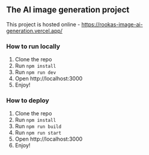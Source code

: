 ## The AI image generation project

This project is hosted online - https://rookas-image-ai-generation.vercel.app/

### How to run locally

1. Clone the repo
2. Run `npm install`
3. Run `npm run dev`
4. Open http://localhost:3000
5. Enjoy!

### How to deploy

1. Clone the repo
2. Run `npm install`
3. Run `npm run build`
4. Run `npm run start`
5. Open http://localhost:3000
6. Enjoy!

